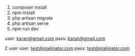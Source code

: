 1. composer install
2. npm install
3. php artisan migrate
4. php artisan serve
5. npm run dev


user: karan@gmail.com
pass: karan@gmail.com


2 user
user: test@mailinator.com
pass: test@mailinator.com
